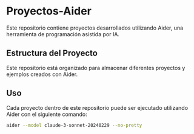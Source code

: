 # Proyectos-Aider

Este repositorio contiene proyectos desarrollados utilizando Aider, una herramienta de programación asistida por IA.

## Estructura del Proyecto

Este repositorio está organizado para almacenar diferentes proyectos y ejemplos creados con Aider.

## Uso

Cada proyecto dentro de este repositorio puede ser ejecutado utilizando Aider con el siguiente comando:

```bash
aider --model claude-3-sonnet-20240229 --no-pretty
